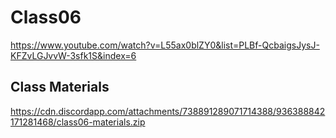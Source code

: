 # Class06 

https://www.youtube.com/watch?v=L55ax0blZY0&list=PLBf-QcbaigsJysJ-KFZvLGJvvW-3sfk1S&index=6

## Class Materials

https://cdn.discordapp.com/attachments/738891289071714388/936388842171281468/class06-materials.zip
